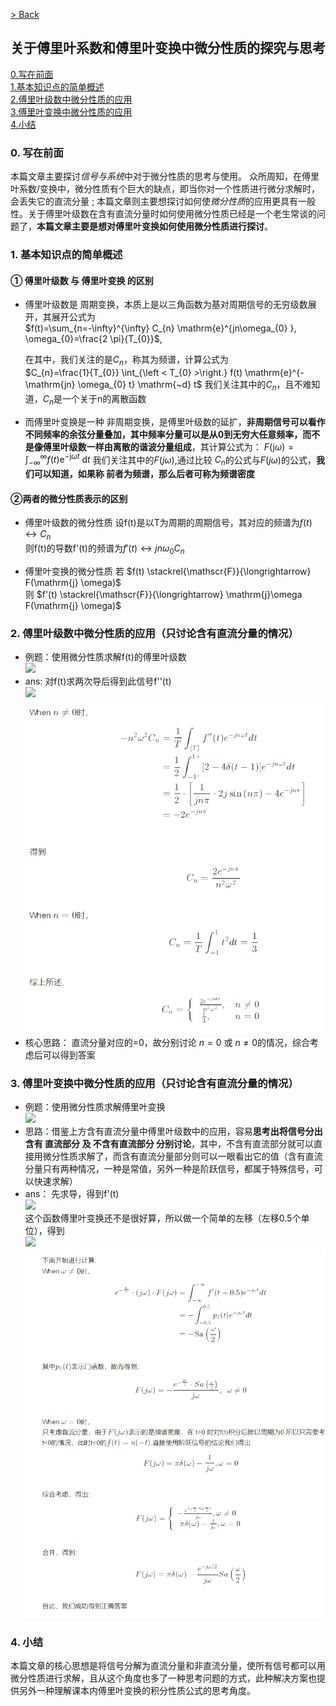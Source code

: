 [> Back](../README.md)

## 关于傅里叶系数和傅里叶变换中微分性质的探究与思考

[0.写在前面](#0-写在前面)  
[1.基本知识点的简单概述](#1-基本知识点的简单概述)  
[2.傅里叶级数中微分性质的应用](#2-傅里叶级数中微分性质的应用只讨论含有直流分量的情况)  
[3.傅里叶变换中微分性质的应用](#3-傅里叶变换中微分性质的应用只讨论含有直流分量的情况)  
[4.小结](#4-小结)

### 0. 写在前面
本篇文章主要探讨*信号与系统*中对于微分性质的思考与使用。 
众所周知，在傅里叶系数/变换中，微分性质有个巨大的缺点，即当你对一个性质进行微分求解时，会丢失它的直流分量 ; 本篇文章则主要想探讨如何使*微分性质*的应用更具有一般性。关于傅里叶级数在含有直流分量时如何使用微分性质已经是一个老生常谈的问题了，<b>本篇文章主要是想对傅里叶变换如何使用微分性质进行探讨</b>。

### 1. 基本知识点的简单概述

#### ① 傅里叶级数 与 傅里叶变换 的区别
+ 傅里叶级数是 周期变换，本质上是以三角函数为基对周期信号的无穷级数展开，其展开公式为   
  $f(t)=\sum_{n=-\infty}^{\infty} C_{n} \mathrm{e}^{jn\omega_{0} }, \omega_{0}=\frac{2 \pi}{T_{0}}$,

    在其中，我们关注的是$C_{n}$，称其为频谱，计算公式为  
    $C_{n}=\frac{1}{T_{0}} \int_{\left < T_{0} >\right.} f(t) \mathrm{e}^{-\mathrm{jn} \omega_{0} t} \mathrm{~d} t$
    我们关注其中的$C_{n}$，且不难知道，$C_{n}$是一个关于n的离散函数
+ 而傅里叶变换是一种 非周期变换，是傅里叶级数的延扩，<b>非周期信号可以看作不同频率的余弦分量叠加，其中频率分量可以是从0到无穷大任意频率，而不是像傅里叶级数一样由离散的谐波分量组成</b>，其计算公式为：
  $F(\mathrm{j} \omega)=\int_{-\infty}^{\infty} f(t) \mathrm{e}^{-\mathrm{j} \omega t} \mathrm{~d} t$
  我们关注其中的$F(j \omega)$,通过比较 $C_{n}$的公式与$F(j\omega)$的公式，<b>我们可以知道，如果称 前者为频谱，那么后者可称为频谱密度</b>

#### ②两者的微分性质表示的区别

+ 傅里叶级数的微分性质
  设f(t)是以T为周期的周期信号，其对应的频谱为$f(t) \leftrightarrow  C_{n}$  
  则f(t)的导数f'(t)的频谱为$f'(t) \leftrightarrow  jn\omega_{0}C_{n}$

+ 傅里叶变换的微分性质
  若 $f(t) \stackrel{\mathscr{F}}{\longrightarrow} F(\mathrm{j} \omega)$  
  则 $f'(t) \stackrel{\mathscr{F}}{\longrightarrow} \mathrm{j}\omega F(\mathrm{j} \omega)$

### 2. 傅里叶级数中微分性质的应用（只讨论含有直流分量的情况）

+ 例题：使用微分性质求解f(t)的傅里叶级数  
  ![](../../../../../overrides/assets/images/soa/automation/SignalAndSystem/fourier1.png)
+  ans: 
   对f(t)求两次导后得到此信号f''(t)  
   ![](../../../../../overrides/assets/images/soa/automation/SignalAndSystem/fourier2.jpg)  
   ![](../../../../../overrides/assets/images/soa/automation/SignalAndSystem/fourierans1.png)  
+ 核心思路：
  直流分量对应的=0，故分别讨论 $n=0$ 或 $n \ne 0$的情况，综合考虑后可以得到答案

### 3. 傅里叶变换中微分性质的应用（只讨论含有直流分量的情况）
+ 例题：使用微分性质求解傅里叶变换  
  ![](../../../../../overrides/assets/images/soa/automation/SignalAndSystem/fourier3.jpg)
+ 思路：借鉴上方含有直流分量中傅里叶级数中的应用，容易<b>思考出将信号分出含有 直流部分 及 不含有直流部分 分别讨论</b>，其中，不含有直流部分就可以直接用微分性质求解了，而含有直流分量部分则可以一眼看出它的值（含有直流分量只有两种情况，一种是常值，另外一种是阶跃信号，都属于特殊信号，可以快速求解）
+ ans：
  先求导，得到f'(t)  
  ![](../../../../../overrides/assets/images/soa/automation/SignalAndSystem/fourier4.jpg)  
  这个函数傅里叶变换还不是很好算，所以做一个简单的左移（左移0.5个单位），得到  
  ![](../../../../../overrides/assets/images/soa/automation/SignalAndSystem/fourier5.jpg)  
  ![](../../../../../overrides/assets/images/soa/automation/SignalAndSystem/fourierans2.png) 

### 4. 小结
本篇文章的核心思想是将信号分解为直流分量和非直流分量，使所有信号都可以用微分性质进行求解，且从这个角度也多了一种思考问题的方式，此种解决方案也提供另外一种理解课本内傅里叶变换的积分性质公式的思考角度。
